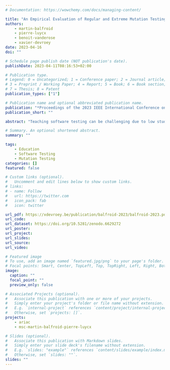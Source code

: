 ```yaml
---
# Documentation: https://wowchemy.com/docs/managing-content/

title: "An Empirical Evaluation of Regular and Extreme Mutation Testing for Teaching Software Testing"
authors: 
    - martin-balfroid
    - pierre-luycx
    - benoit-vanderose
    - xavier-devroey
date: 2023-04-16
doi: ""

# Schedule page publish date (NOT publication's date).
publishDate: 2023-04-11T08:16:53+02:00

# Publication type.
# Legend: 0 = Uncategorized; 1 = Conference paper; 2 = Journal article;
# 3 = Preprint / Working Paper; 4 = Report; 5 = Book; 6 = Book section;
# 7 = Thesis; 8 = Patent
publication_types: ["1"]

# Publication name and optional abbreviated publication name.
publication: "*Proceedings of the 2023 IEEE International Conference on Software Testing, Verification and Validation Workshops (ICSTW '23)*"
publication_short: ""

abstract: "Teaching software testing can be challenging due to low student interest, high cognitive load, and lack of alignment with industry needs. Previous research has attempted to address these challenges by using mutation testing, which involves intentionally introducing faults into the code to measure the ability of a test suite to detect faults. Although this method has been proven effective in teaching software testing, it can sometimes be difficult for a novice to write a test to kill some mutants because they are too subtle and there are no hints. In contrast, extreme mutation testing involves more evident changes (e.g., removing a method body) that may be easier for novice testers to identify. This paper investigates extreme mutation testing as an alternative to teaching software testing by comparing it to regular mutation testing in an empirical evaluation with two undergraduate classes. Our results show that both can help teach software testing, with regular mutation testing slightly more effective, and both types of reports were considered clear by a similar number of students."

# Summary. An optional shortened abstract.
summary: ""

tags: 
    - Education
    - Software Testing
    - Mutation Testing
categories: []
featured: false

# Custom links (optional).
#   Uncomment and edit lines below to show custom links.
# links:
# - name: Follow
#   url: https://twitter.com
#   icon_pack: fab
#   icon: twitter

url_pdf: https://xdevroey.be/publication/balfroid-2023/balfroid-2023.pdf
url_code:
url_dataset: https://doi.org/10.5281/zenodo.6629272
url_poster:
url_project:
url_slides:
url_source:
url_video:

# Featured image
# To use, add an image named `featured.jpg/png` to your page's folder. 
# Focal points: Smart, Center, TopLeft, Top, TopRight, Left, Right, BottomLeft, Bottom, BottomRight.
image:
  caption: ""
  focal_point: ""
  preview_only: false

# Associated Projects (optional).
#   Associate this publication with one or more of your projects.
#   Simply enter your project's folder or file name without extension.
#   E.g. `internal-project` references `content/project/internal-project/index.md`.
#   Otherwise, set `projects: []`.
projects: 
    - ariac
    - msc-martin-balfroid-pierre-luycx

# Slides (optional).
#   Associate this publication with Markdown slides.
#   Simply enter your slide deck's filename without extension.
#   E.g. `slides: "example"` references `content/slides/example/index.md`.
#   Otherwise, set `slides: ""`.
slides: ""
---
```

